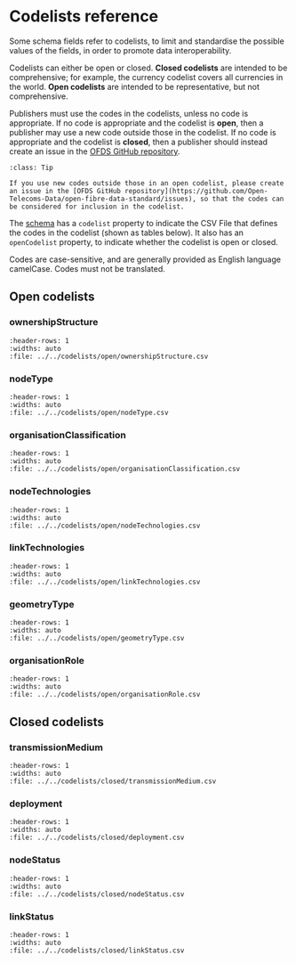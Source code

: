 # Codelists reference

Some schema fields refer to codelists, to limit and standardise the possible values of the fields, in order to promote data interoperability.

Codelists can either be open or closed. **Closed codelists** are intended to be comprehensive; for example, the currency codelist covers all currencies in the world. **Open codelists** are intended to be representative, but not comprehensive.

Publishers must use the codes in the codelists, unless no code is appropriate. If no code is appropriate and the codelist is **open**, then a publisher may use a new code outside those in the codelist. If no code is appropriate and the codelist is **closed**, then a publisher should instead create an issue in the [OFDS GitHub repository](https://github.com/Open-Telecoms-Data/open-fibre-data-standard/issues).

```{admonition} Extending open codelists
:class: Tip

If you use new codes outside those in an open codelist, please create an issue in the [OFDS GitHub repository](https://github.com/Open-Telecoms-Data/open-fibre-data-standard/issues), so that the codes can be considered for inclusion in the codelist.
```

The [schema](schema.md) has a `codelist` property to indicate the CSV File that defines the codes in the codelist (shown as tables below). It also has an `openCodelist` property, to indicate whether the codelist is open or closed.

Codes are case-sensitive, and are generally provided as English language camelCase. Codes must not be translated.

## Open codelists

### ownershipStructure

```{csv-table-no-translate}
:header-rows: 1
:widths: auto
:file: ../../codelists/open/ownershipStructure.csv
```

### nodeType

```{csv-table-no-translate}
:header-rows: 1
:widths: auto
:file: ../../codelists/open/nodeType.csv
```

### organisationClassification

```{csv-table-no-translate}
:header-rows: 1
:widths: auto
:file: ../../codelists/open/organisationClassification.csv
```

### nodeTechnologies

```{csv-table-no-translate}
:header-rows: 1
:widths: auto
:file: ../../codelists/open/nodeTechnologies.csv
```

### linkTechnologies

```{csv-table-no-translate}
:header-rows: 1
:widths: auto
:file: ../../codelists/open/linkTechnologies.csv
```

### geometryType

```{csv-table-no-translate}
:header-rows: 1
:widths: auto
:file: ../../codelists/open/geometryType.csv
```

### organisationRole

```{csv-table-no-translate}
:header-rows: 1
:widths: auto
:file: ../../codelists/open/organisationRole.csv
```

## Closed codelists

### transmissionMedium

```{csv-table-no-translate}
:header-rows: 1
:widths: auto
:file: ../../codelists/closed/transmissionMedium.csv
```

### deployment

```{csv-table-no-translate}
:header-rows: 1
:widths: auto
:file: ../../codelists/closed/deployment.csv
```

### nodeStatus

```{csv-table-no-translate}
:header-rows: 1
:widths: auto
:file: ../../codelists/closed/nodeStatus.csv
```

### linkStatus

```{csv-table-no-translate}
:header-rows: 1
:widths: auto
:file: ../../codelists/closed/linkStatus.csv
```

